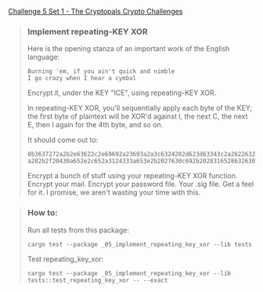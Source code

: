 [Challenge 5 Set 1 - The Cryptopals Crypto Challenges](https://cryptopals.com/sets/1/challenges/5)

> ### Implement repeating-KEY XOR
>
> Here is the opening stanza of an important work of the English language:
>
>     Burning 'em, if you ain't quick and nimble
>     I go crazy when I hear a cymbal
>
> Encrypt it, under the KEY "ICE", using repeating-KEY XOR.
>
> In repeating-KEY XOR, you'll sequentially apply each byte of the KEY; the first byte of plaintext will be XOR'd against I, the next C, the next E, then I again for the 4th byte, and so on.
>
> It should come out to:
>
>     0b3637272a2b2e63622c2e69692a23693a2a3c6324202d623d63343c2a26226324272765272
>     a282b2f20430a652e2c652a3124333a653e2b2027630c692b20283165286326302e27282f
>
> Encrypt a bunch of stuff using your repeating-KEY XOR function. Encrypt your mail. Encrypt your password file. Your .sig file. Get a feel for it. I promise, we aren't wasting your time with this.

> ### How to:
> Run all tests from this package:
>
>     cargo test --package _05_implement_repeating_key_xor --lib tests
>
> Test repeating_key_xor:
>
>     cargo test --package _05_implement_repeating_key_xor --lib tests::test_repeating_key_xor -- --exact
